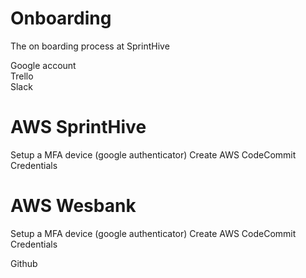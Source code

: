 # Onboarding

The on boarding process at SprintHive

Google account  
Trello  
Slack  

# AWS SprintHive

Setup a MFA device (google authenticator)
Create AWS CodeCommit Credentials

# AWS Wesbank

Setup a MFA device (google authenticator)
Create AWS CodeCommit Credentials
    
Github  

